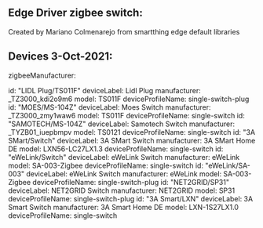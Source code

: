 ## Edge Driver zigbee switch:
Created by Mariano Colmenarejo from smartthing edge default libraries

## Devices 3-Oct-2021:
zigbeeManufacturer:

id: "LIDL Plug/TS011F" deviceLabel: Lidl Plug manufacturer: _TZ3000_kdi2o9m6 model: TS011F deviceProfileName: single-switch-plug
id: "MOES/MS-104Z" deviceLabel: Moes Switch manufacturer: _TZ3000_zmy1waw6 model: TS011F deviceProfileName: single-switch
id: "SAMOTECH/MS-104Z" deviceLabel: Samotech Switch manufacturer: _TYZB01_iuepbmpv model: TS0121 deviceProfileName: single-switch
id: "3A SMart/Switch" deviceLabel: 3A SMart Switch manufacturer: 3A SMart Home DE model: LXN56-LC27LX1.3 deviceProfileName: single-switch
id: "eWeLink/Switch" deviceLabel: eWeLink Switch manufacturer: eWeLink model: SA-003-Zigbee deviceProfileName: single-switch
id: "eWeLink/SA-003" deviceLabel: eWeLink Switch manufacturer: eWeLink model: SA-003-Zigbee deviceProfileName: single-switch-plug
id: "NET2GRID/SP31" deviceLabel: NET2GRID Switch manufacturer: NET2GRID model: SP31 deviceProfileName: single-switch-plug
id: "3A Smart/LXN" deviceLabel: 3A Smart Switch manufacturer: 3A Smart Home DE model: LXN-1S27LX1.0 deviceProfileName: single-switch

